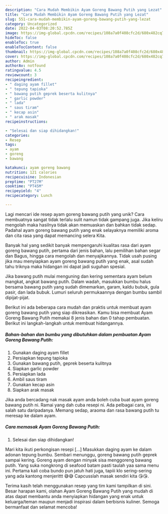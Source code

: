 ```yaml
---
description: "Cara Mudah Membikin Ayam Goreng Bawang Putih yang Lezat"
title: "Cara Mudah Membikin Ayam Goreng Bawang Putih yang Lezat"
slug: 551-cara-mudah-membikin-ayam-goreng-bawang-putih-yang-lezat
category: Uncategorized
date: 2022-04-03T08:20:52.785Z
image: https://img-global.cpcdn.com/recipes/108a7a0f408cfc2d/680x482cq70/ayam-goreng-bawang-putih-foto-resep-utama.jpg
hideToc: false
enableToc: true
enableTocContent: false
thumbnail: https://img-global.cpcdn.com/recipes/108a7a0f408cfc2d/680x482cq70/ayam-goreng-bawang-putih-foto-resep-utama.jpg
cover: https://img-global.cpcdn.com/recipes/108a7a0f408cfc2d/680x482cq70/ayam-goreng-bawang-putih-foto-resep-utama.jpg
author: Admin
authorAv: notfound
ratingvalue: 4.5
reviewcount: 3
recipeingredient:
- " daging ayam fillet"
- " tepung tapioka"
- " bawang putih geprek beserta kulitnya"
- " garlic powder"
- " lada"
- " saus tiram"
- " kecap asin"
- " arak masak"
recipeinstructions:

- "Selesai dan siap dihidangkan!"
categories:
- Resep
tags:
- ayam
- goreng
- bawang

katakunci: ayam goreng bawang 
nutrition: 121 calories
recipecuisine: Indonesian
preptime: "PT27M"
cooktime: "PT45M"
recipeyield: "4"
recipecategory: Lunch

---
```





Lagi mencari ide resep ayam goreng bawang putih yang unik? Cara membuatnya sangat tidak terlalu sulit namun tidak gampang juga. Jika keliru mengolah maka hasilnya tidak akan memuaskan dan bahkan tidak sedap. Padahal ayam goreng bawang putih yang enak selayaknya memiliki aroma dan cita rasa yang dapat memancing selera Kita.





Banyak hal yang sedikit banyak mempengaruhi kualitas rasa dari ayam goreng bawang putih, pertama dari jenis bahan, lalu pemilihan bahan segar dan Bagus, hingga cara mengolah dan menyajikannya. Tidak usah pusing jika mau menyiapkan ayam goreng bawang putih yang enak,      asal sudah tahu triknya maka hidangan ini dapat jadi suguhan spesial.














Jika bawang putih mulai menguning dan kering sementara ayam belum mangkat, angkat bawang putih. Dalam wadah, masukkan bumbu halus bersama bawang putih yang sudah dimemarkan, garam, kaldu bubuk, gula pasir, dan lada bubuk. Lumuri seluruh permukaannya dengan bumbu sambil dipijat-pijat.






Berikut ini ada beberapa cara mudah dan praktis untuk membuat ayam goreng bawang putih yang siap dikreasikan. Kamu bisa membuat Ayam Goreng Bawang Putih memakai 8 jenis bahan dan 0 tahap pembuatan. Berikut ini langkah-langkah untuk membuat hidangannya.

<!--inarticleads1-->

##### Bahan-bahan dan bumbu yang dibutuhkan dalam pembuatan Ayam Goreng Bawang Putih:

1. Gunakan  daging ayam fillet
1. Persiapkan  tepung tapioka
1. Gunakan  bawang putih, geprek beserta kulitnya
1. Siapkan  garlic powder
1. Persiapkan  lada
1. Ambil  saus tiram
1. Gunakan  kecap asin
1. Siapkan  arak masak


Jika anda bercadang nak masak ayam anda boleh cuba buat ayam goreng bawang putih ni. Ramai yang dah cuba resepi ni. Ada pelbagai cara, ini salah satu daripadanya. Memang sedap, araoma dan rasa bawang putih tu meresap ke dalam ayam. 

<!--inarticleads2-->

##### Cara memasak Ayam Goreng Bawang Putih:


1. Selesai dan siap dihidangkan!

Mari kita ikuti perkongisan resepi […] Masukkan daging ayam ke dalam adonan tepung bumbu. Sembari menunggu, goreng bawang putih geprek sampai kering. Goreng ayam dengan minyak sisa menggoreng bawang putih. Yang suka nongkrong di seafood batam pasti taulah yaa sama menu ini. Pertama kali coba bundo pun jatuh hati juga, tapiii klo sering-sering yang ada kantong menjerittt 😅😅 Capcusslah masak sendiri kita 😘😘. 

Terima kasih telah menggunakan resep yang tim kami tampilkan di sini. Besar harapan kami, olahan Ayam Goreng Bawang Putih yang mudah di atas dapat membantu anda menyiapkan hidangan yang enak untuk keluarga/teman maupun menjadi inspirasi dalam berbisnis kuliner. Semoga bermanfaat dan selamat mencoba!
